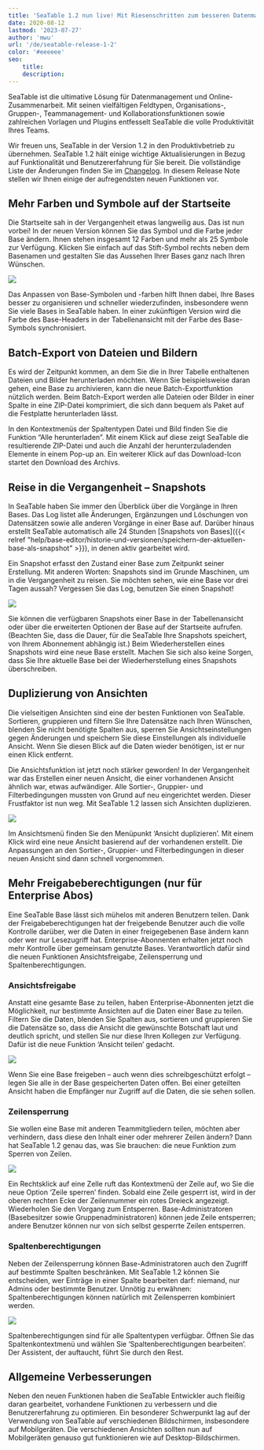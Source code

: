 ```yaml
---
title: 'SeaTable 1.2 nun live! Mit Riesenschritten zum besseren Datenmanagement - SeaTable'
date: 2020-08-12
lastmod: '2023-07-27'
author: 'mwu'
url: '/de/seatable-release-1-2'
color: '#eeeeee'
seo:
    title:
    description:
---
```


SeaTable ist die ultimative Lösung für Datenmanagement und Online-Zusammenarbeit. Mit seinen vielfältigen Feldtypen, Organisations-, Gruppen-, Teammanagement- und Kollaborationsfunktionen sowie zahlreichen Vorlagen und Plugins entfesselt SeaTable die volle Produktivität Ihres Teams.

Wir freuen uns, SeaTable in der Version 1.2 in den Produktivbetrieb zu übernehmen. SeaTable 1.2 hält einige wichtige Aktualisierungen in Bezug auf Funktionalität und Benutzererfahrung für Sie bereit. Die vollständige Liste der Änderungen finden Sie im [Changelog](https://seatable.io/docs/changelog/version-1-2/). In diesem Release Note stellen wir Ihnen einige der aufregendsten neuen Funktionen vor.

## Mehr Farben und Symbole auf der Startseite

Die Startseite sah in der Vergangenheit etwas langweilig aus. Das ist nun vorbei! In der neuen Version können Sie das Symbol und die Farbe jeder Base ändern. Ihnen stehen insgesamt 12 Farben und mehr als 25 Symbole zur Verfügung. Klicken Sie einfach auf das Stift-Symbol rechts neben dem Basenamen und gestalten Sie das Aussehen Ihrer Bases ganz nach Ihren Wünschen.

![](baseColorAndIcon-711x501.jpg)

Das Anpassen von Base-Symbolen und -farben hilft Ihnen dabei, Ihre Bases besser zu organisieren und schneller wiederzufinden, insbesondere wenn Sie viele Bases in SeaTable haben. In einer zukünftigen Version wird die Farbe des Base-Headers in der Tabellenansicht mit der Farbe des Base-Symbols synchronisiert.

## Batch-Export von Dateien und Bildern

Es wird der Zeitpunkt kommen, an dem Sie die in Ihrer Tabelle enthaltenen Dateien und Bilder herunterladen möchten. Wenn Sie beispielsweise daran gehen, eine Base zu archivieren, kann die neue Batch-Exportfunktion nützlich werden. Beim Batch-Export werden alle Dateien oder Bilder in einer Spalte in eine ZIP-Datei komprimiert, die sich dann bequem als Paket auf die Festplatte herunterladen lässt.

In den Kontextmenüs der Spaltentypen Datei und Bild finden Sie die Funktion “Alle herunterladen”. Mit einem Klick auf diese zeigt SeaTable die resultierende ZIP-Datei und auch die Anzahl der herunterzuladenden Elemente in einem Pop-up an. Ein weiterer Klick auf das Download-Icon startet den Download des Archivs.

## Reise in die Vergangenheit – Snapshots

In SeaTable haben Sie immer den Überblick über die Vorgänge in Ihren Bases. Das Log listet alle Änderungen, Ergänzungen und Löschungen von Datensätzen sowie alle anderen Vorgänge in einer Base auf. Darüber hinaus erstellt SeaTable automatisch alle 24 Stunden [Snapshots von Bases]({{< relref "help/base-editor/historie-und-versionen/speichern-der-aktuellen-base-als-snapshot" >}}), in denen aktiv gearbeitet wird.

Ein Snapshot erfasst den Zustand einer Base zum Zeitpunkt seiner Erstellung. Mit anderen Worten: Snapshots sind im Grunde Maschinen, um in die Vergangenheit zu reisen. Sie möchten sehen, wie eine Base vor drei Tagen aussah? Vergessen Sie das Log, benutzen Sie einen Snapshot!

![](Snapshots.png)

Sie können die verfügbaren Snapshots einer Base in der Tabellenansicht oder über die erweiterten Optionen der Base auf der Startseite aufrufen. (Beachten Sie, dass die Dauer, für die SeaTable Ihre Snapshots speichert, von Ihrem Abonnement abhängig ist.) Beim Wiederherstellen eines Snapshots wird eine neue Base erstellt. Machen Sie sich also keine Sorgen, dass Sie Ihre aktuelle Base bei der Wiederherstellung eines Snapshots überschreiben.

## Duplizierung von Ansichten

Die vielseitigen Ansichten sind eine der besten Funktionen von SeaTable. Sortieren, gruppieren und filtern Sie Ihre Datensätze nach Ihren Wünschen, blenden Sie nicht benötigte Spalten aus, sperren Sie Ansichtseinstellungen gegen Änderungen und speichern Sie diese Einstellungen als individuelle Ansicht. Wenn Sie diesen Blick auf die Daten wieder benötigen, ist er nur einen Klick entfernt.

Die Ansichtsfunktion ist jetzt noch stärker geworden! In der Vergangenheit war das Erstellen einer neuen Ansicht, die einer vorhandenen Ansicht ähnlich war, etwas aufwändiger. Alle Sortier-, Gruppier- und Filterbedingungen mussten von Grund auf neu eingerichtet werden. Dieser Frustfaktor ist nun weg. Mit SeaTable 1.2 lassen sich Ansichten duplizieren.

![](duplicate_view.png)

Im Ansichtsmenü finden Sie den Menüpunkt ‘Ansicht duplizieren’. Mit einem Klick wird eine neue Ansicht basierend auf der vorhandenen erstellt. Die Anpassungen an den Sortier-, Gruppier- und Filterbedingungen in dieser neuen Ansicht sind dann schnell vorgenommen.

## Mehr Freigabeberechtigungen (nur für Enterprise Abos)

Eine SeaTable Base lässt sich mühelos mit anderen Benutzern teilen. Dank der Freigabeberechtigungen hat der freigebende Benutzer auch die volle Kontrolle darüber, wer die Daten in einer freigegebenen Base ändern kann oder wer nur Lesezugriff hat. Enterprise-Abonnenten erhalten jetzt noch mehr Kontrolle über gemeinsam genutzte Bases. Verantwortlich dafür sind die neuen Funktionen Ansichtsfreigabe, Zeilensperrung und Spaltenberechtigungen.

### Ansichtsfreigabe

Anstatt eine gesamte Base zu teilen, haben Enterprise-Abonnenten jetzt die Möglichkeit, nur bestimmte Ansichten auf die Daten einer Base zu teilen. Filtern Sie die Daten, blenden Sie Spalten aus, sortieren und gruppieren Sie die Datensätze so, dass die Ansicht die gewünschte Botschaft laut und deutlich spricht, und stellen Sie nur diese Ihren Kollegen zur Verfügung. Dafür ist die neue Funktion ‘Ansicht teilen’ gedacht.

![](share_view.png)

Wenn Sie eine Base freigeben – auch wenn dies schreibgeschützt erfolgt – legen Sie alle in der Base gespeicherten Daten offen. Bei einer geteilten Ansicht haben die Empfänger nur Zugriff auf die Daten, die sie sehen sollen.

### Zeilensperrung

Sie wollen eine Base mit anderen Teammitgliedern teilen, möchten aber verhindern, dass diese den Inhalt einer oder mehrerer Zeilen ändern? Dann hat SeaTable 1.2 genau das, was Sie brauchen: die neue Funktion zum Sperren von Zeilen.

![](lock_row.png)

Ein Rechtsklick auf eine Zelle ruft das Kontextmenü der Zeile auf, wo Sie die neue Option ‘Zeile sperren’ finden. Sobald eine Zeile gesperrt ist, wird in der oberen rechten Ecke der Zeilennummer ein rotes Dreieck angezeigt. Wiederholen Sie den Vorgang zum Entsperren. Base-Administratoren (Basebesitzer sowie Gruppenadministratoren) können jede Zeile entsperren; andere Benutzer können nur von sich selbst gesperrte Zeilen entsperren.

### Spaltenberechtigungen

Neben der Zeilensperrung können Base-Administratoren auch den Zugriff auf bestimmte Spalten beschränken. Mit SeaTable 1.2 können Sie entscheiden, wer Einträge in einer Spalte bearbeiten darf: niemand, nur Admins oder bestimmte Benutzer. Unnötig zu erwähnen: Spaltenberechtigungen können natürlich mit Zeilensperren kombiniert werden.

![](column_permission.png)

Spaltenberechtigungen sind für alle Spaltentypen verfügbar. Öffnen Sie das Spaltenkontextmenü und wählen Sie ‘Spaltenberechtigungen bearbeiten’. Der Assistent, der auftaucht, führt Sie durch den Rest.

## Allgemeine Verbesserungen

Neben den neuen Funktionen haben die SeaTable Entwickler auch fleißig daran gearbeitet, vorhandene Funktionen zu verbessern und die Benutzererfahrung zu optimieren. Ein besonderer Schwerpunkt lag auf der Verwendung von SeaTable auf verschiedenen Bildschirmen, insbesondere auf Mobilgeräten. Die verschiedenen Ansichten sollten nun auf Mobilgeräten genauso gut funktionieren wie auf Desktop-Bildschirmen.
